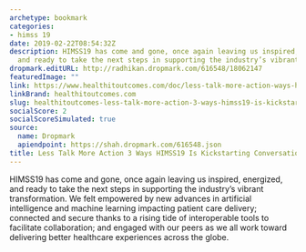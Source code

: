 ```yaml
---
archetype: bookmark
categories:
- himss 19
date: 2019-02-22T08:54:32Z
description: HIMSS19 has come and gone, once again leaving us inspired, energized,
  and ready to take the next steps in supporting the industry’s vibrant transformation.
dropmark.editURL: http://radhikan.dropmark.com/616548/18062147
featuredImage: ""
link: https://www.healthitoutcomes.com/doc/less-talk-more-action-ways-himss-is-kickstarting-conversations-0001
linkBrand: healthitoutcomes.com
slug: healthitoutcomes-less-talk-more-action-3-ways-himss19-is-kickstarting-conversations
socialScore: 2
socialScoreSimulated: true
source:
  name: Dropmark
  apiendpoint: https://shah.dropmark.com/616548.json
title: Less Talk More Action 3 Ways HIMSS19 Is Kickstarting Conversations
---
```

HIMSS19 has come and gone, once again leaving us inspired, energized, and ready to take the next steps in supporting the industry’s vibrant transformation. We felt empowered by new advances in artificial intelligence and machine learning impacting patient care delivery; connected and secure thanks to a rising tide of interoperable tools to facilitate collaboration; and engaged with our peers as we all work toward delivering better healthcare experiences across the globe.

